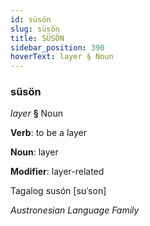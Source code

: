 ```yaml
---
id: süsön
slug: süsön
title: SÜSÖN
sidebar_position: 390
hoverText: layer § Noun
---
```


### süsön

*layer* **§** Noun

**Verb**: to be a layer

**Noun**: layer

**Modifier**: layer-related

Tagalog susón [sʊˈson]

*Austronesian Language Family*